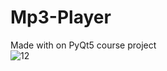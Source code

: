# Mp3-Player
Made with on PyQt5 course project<br>
![12](https://github.com/MentoJl/Mp3-Player/assets/80547023/12cb97b6-1a05-4b87-9155-4a2f6602af54)
